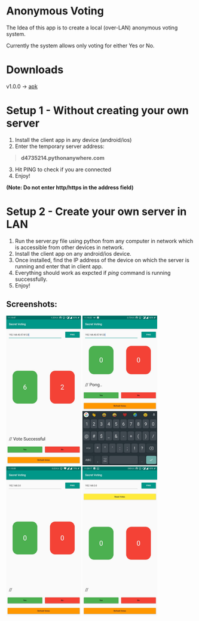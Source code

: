# Anonymous Voting

The Idea of this app is to create a local (over-LAN) anonymous voting system.

Currently the system allows only voting for either Yes or No.

# Downloads
 v1.0.0 -> [apk](https://gitlab.com/anirudhbagri/anonymous-voting/-/jobs/400003065/artifacts/raw/client/build/app/outputs/apk/release/app-release.apk)

# Setup 1 - Without creating your own server

1. Install the client app in any device (android/ios)
2. Enter the temporary server address: 
>  **d4735214.pythonanywhere.com**

3. Hit PING to check if you are connected
4. Enjoy!

**(Note: Do not enter http/https in the address field)**
 
# Setup 2 - Create your own server in LAN

1. Run the server.py file using python from any computer in network which is accessible from other devices in network.
2. Install the client app on any android/ios device.
3. Once installed, find the IP address of the device on which the server is running and enter that in client app.
4. Everything should work as expcted if *ping* command is running successfully.
5. Enjoy!



## Screenshots:

<img src="/screenshots/SS1.jpeg"  width="200" height="400">
<img src="/screenshots/SS2.jpeg"  width="200" height="400">
<br>
<img src="/screenshots/SS3.jpeg"  width="200" height="400">
<img src="/screenshots/SS4.jpeg"  width="200" height="400">